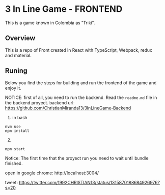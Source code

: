 # 3 In Line Game - FRONTEND

This is a game known in Colombia as "Triki".

## Overview

This is a repo of Front created in React with TypeScript, Webpack, redux and material.

## Runing 

Below you find the steps for building and run the frontend of the game and enjoy it.

NOTICE: first of all, you need to run the backend. Read the `readme.md` file in the backend proyect.
backend url: https://github.com/ChristianMiranda13/3InLineGame-Backend

1. in bash

```
nvm use
npm install
```

2. 
```
npm start
```

Notice: The first time that the proyect run you need to wait until bundle finished.

open in google chrome: http://localhost:3004/

tweet: https://twitter.com/1992CHRISTIAN13/status/1315870188684926976?s=20
